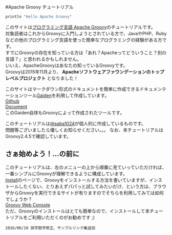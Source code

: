 #Apache Groovy チュートリアル

```groovy
println "Hello Apache Groovy"
```

このサイトは[プログラミング言語 Apache Groovy](http://www.groovy-lang.org/)のチュートリアルです。  
対象読者はこれからGroovyに入門しようとされている方で、JavaやPHP、Rubyなどの他のプログラミング言語を使った簡単なプログラミングの経験がある方です。  
すでにGroovyの存在を知っている方は「あれ？Apacheってどういうこと？別の言語？」と思われるかもしれません。  
いいえ、ApacheGroovyはあなたの知っているGroovyです。  
Groovyは2015年11月より、 **Apacheソフトウェアファウンデーションのトップレベルプロジェクト** となりました！

このサイトはマークダウン形式のドキュメントを簡単に作成できるドキュメンテーションツール[Gaiden](https://github.com/kobo/gaiden)を利用して作成しています。  
[Github](https://github.com/kobo/gaiden)  
[Document](http://kobo.github.io/gaiden/)  
このGaiden自体もGroovyによって作成されたツールです。

このチュートリアルは[@saba1024](https://twitter.com/saba1024)が個人的に作成しているものです。  
問題等ございましたら優しくお知らせください。。。
なお、本チュートリアルはGroovy2.4.5で確認しています。  

## さぁ始めよう！...の前に
このチュートリアルは、左のメニューの上から順番に見ていっていただければ、一番シンプルにGroovyが理解できるように構成しています。  
[Install](startup/install.html)のページで、Groovyをインストールする方法を書いていますが、インストールしたくない、とりあえずパパっと試してみたいだけ、という方は、ブラウザからGroovyを実行できるサイトが有りますのでそちらを利用してみては如何でしょうか？  
[Groovy Web Console](https://groovyconsole.appspot.com/)  
ただ、Groovyのインストールはとても簡単なので、インストールして本チュートリアルをご利用いただくのがお勧めです ;)

```
2016/06/10 誤字脱字修正、サンプルリンク集追加
```